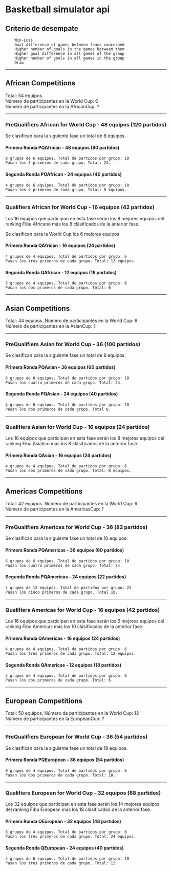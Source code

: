 # Basketball simulator api

## Criterio de desempate

        Win-Loss
        Goal difference of games between teams concerned
        Higher number of goals in the games between them
        Higher goal difference in all games of the group
        Higher number of goals in all games in the group
        Draw

-----

## African Competitions

Total: 54 equipos.  
Número de participantes en la World Cup: 6  
Número de participantes en la AfricanCup: ?

-----

### PreQualifiers African for World Cup - 48 equipos (120 partidos)

Se clasifican para la siguiente fase un total de 8 equipos.

#### **Primera Ronda PQAfrican - 48 equipos (80 partidos)**

    8 grupos de 6 equipos. Total de partidos por grupo: 10
    Pasan los 3 primeros de cada grupo. Total: 24.

#### **Segunda Ronda PQAfrican - 24 equipos (40 partidos)**

    4 grupos de 6 equipos. Total de partidos por grupo: 10
    Pasan los 2 primeros de cada grupo. Total: 8 equipos.

-----

### Qualifiers African for World Cup - 16 equipos (42 partidos)

Los 16 equipos que participan en esta fase serán los 8 mejores
equipos del ranking Fiba Africano más los 8 clásificados de la anterior fase.

Se clasifican para la World Cup los 6 mejores equipos

#### **Primera Ronda QAfrican - 16 equipos (24 partidos)**

    4 grupos de 4 equipos. Total de partidos por grupo: 6
    Pasan los tres primeros de cada grupo. Total: 12 equipos.

#### **Segunda Ronda QAfrican - 12 equipos (18 partidos)**

    3 grupos de 4 equipos. Total de partidos por grupo: 6
    Pasan los dos primeros de cada grupo. Total: 6

-----

## Asian Competitions

Total: 44 equipos.
Número de participantes en la World Cup: 8  
Número de participantes en la AsianCup: ?

-----

### PreQualifiers Asian for World Cup - 36 (100 partidos)

Se clasifican para la siguiente fase un total de 8 equipos.

#### **Primera Ronda PQAsian - 36 equipos (60 partidos)**

    6 grupos de 6 equipos. Total de partidos por grupo: 10
    Pasan los cuatro primeros de cada grupo. Total: 24.

#### **Segunda Ronda PQAsian - 24 equipos (40 partidos)**

    4 grupos de 6 equipos. Total de partidos por grupo: 10
    Pasan los dos primeros de cada grupo. Total 8.

-----

### Qualifiers Asian for World Cup - 16 equipos (24 partidos)

Los 16 equipos que participan en esta fase serán los 8 mejores
equipos del ranking Fiba Asiatico más los 8 clásificados de la anterior fase.

#### **Primera Ronda QAsian - 16 equipos (24 partidos)**

    4 grupos de 4 equipos. Total de partidos por grupo: 6
    Pasan los dos primeros de cada grupo. Total: 8 equipos.

-----

## Americas Competitions

Total: 42 equipos.
Número de participantes en la World Cup: 6  
Número de participantes en la AmericasCup: ?

-----

### PreQualifiers Americas for World Cup - 36 (82 partidos)

Se clasifican para la siguiente fase un total de 10 equipos.

#### **Primera Ronda PQAmericas - 36 equipos (60 partidos)**

    6 grupos de 6 equipos. Total de partidos por grupo: 10
    Pasan los cuatro primeros de cada grupo. Total: 24.

#### **Segunda Ronda PQAmericas - 24 equipos (22 partidos)**

    2 grupos de 12 equipos. Total de partidos por grupo: 22
    Pasan los cinco primeros de cada grupo. Total 10.

-----

### Qualifiers Americas for World Cup - 16 equipos (42 partidos)

Los 16 equipos que participan en esta fase serán los 6 mejores
equipos del ranking Fiba Americas más los 10 clásificados de la anterior fase.

#### **Primera Ronda QAmericas - 16 equipos (24 partidos)**

    4 grupos de 4 equipos. Total de partidos por grupo: 6
    Pasan los tres primeros de cada grupo. Total: 12 equipos.

#### **Segunda Ronda QAmericas - 12 equipos (18 partidos)**

    3 grupos de 4 equipos. Total de partidos por grupo: 6
    Pasan los dos primeros de cada grupo. Total: 6

-----

## European Competitions

Total: 50 equipos.
Número de participantes en la World Cup: 12  
Número de participantes en la EuropeanCup: ?

-----

### PreQualifiers European for World Cup - 36 (54 partidos)

Se clasifican para la siguiente fase un total de 18 equipos.

#### **Primera Ronda PQEuropean - 36 equipos (54 partidos)**

    9 grupos de 4 equipos. Total de partidos por grupo: 6
    Pasan los dos primeros de cada grupo. Total: 18.

-----

### Qualifiers European for World Cup - 32 equipos (88 partidos)

Los 32 equipos que participan en esta fase serán los 14 mejores
equipos del ranking Fiba European más los 18 clásificados de la anterior fase.

#### **Primera Ronda QEuropean - 32 equipos (48 partidos)**

    8 grupos de 4 equipos. Total de partidos por grupo: 6
    Pasan los tres primeros de cada grupo. Total: 24 equipos.

#### **Segunda Ronda QEuropean - 24 equipos (40 partidos)**

    4 grupos de 6 equipos. Total de partidos por grupo: 10
    Pasan los tres primeros de cada grupo. Total: 12
